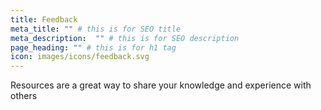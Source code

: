 ```yaml
---
title: Feedback
meta_title: "" # this is for SEO title
meta_description:  "" # this is for SEO description
page_heading: "" # this is for h1 tag
icon: images/icons/feedback.svg
---
```

Resources are a great way to share your knowledge and experience with others